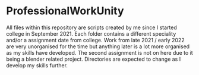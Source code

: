 # ProfessionalWorkUnity
All files within this repository are scripts created by me since I started college in September 2021. Each folder contains a different speciality and/or a assignment date
from college. Work from late 2021 / early 2022 are very unorganised for the time but anything later is a lot more organised as my skills have developed.
The second assignment is not on here due to it being a blender related project. Directories are expected to change as I develop my skills further.
